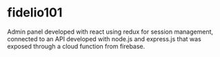 # fidelio101
Admin panel developed with react using redux for session management, connected to an API developed with node.js and express.js that was exposed through a cloud function from firebase. 
